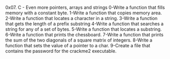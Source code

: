 0x07. C - Even more pointers, arrays and strings
0-Write a function that fills memory with a constant byte.
1-Write a function that copies memory area.
2-Write a function that locates a character in a string.
3-Write a function that gets the length of a prefix substring
4-Write a function that searches a string for any of a set of bytes.
5-Write a function that locates a substring.
6-Write a function that prints the chessboard.
7-Write a function that prints the sum of the two diagonals of a square matrix of integers.
8-Write a function that sets the value of a pointer to a char.
9-Create a file that contains the password for the crackme2 executable.
